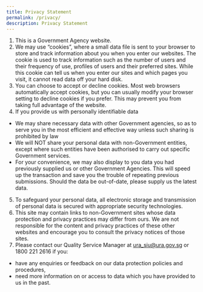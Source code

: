 ```yaml
---
title: Privacy Statement
permalink: /privacy/
description: Privacy Statement
---
```

1.  This is a Government Agency website.
2.  We may use “cookies”, where a small data file is sent to your browser to store and track information about you when you enter our websites. The cookie is used to track information such as the number of users and their frequency of use, profiles of users and their preferred sites. While this cookie can tell us when you enter our sites and which pages you visit, it cannot read data off your hard disk.
3.  You can choose to accept or decline cookies. Most web browsers automatically accept cookies, but you can usually modify your browser setting to decline cookies if you prefer. This may prevent you from taking full advantage of the website.
4.  If you provide us with personally identifiable data
*    We may share necessary data with other Government agencies, so as to serve you in the most efficient and effective way unless such sharing is prohibited by law
*    We will NOT share your personal data with non-Government entities, except where such entities have been authorised to carry out specific Government services.
*   For your convenience, we may also display to you data you had previously supplied us or other Government Agencies. This will speed up the transaction and save you the trouble of repeating previous submissions. Should the data be out-of-date, please supply us the latest data.
5.  To safeguard your personal data, all electronic storage and transmission of personal data is secured with appropriate security technologies.
6.  This site may contain links to non-Government sites whose data protection and privacy practices may differ from ours. We are not responsible for the content and privacy practices of these other websites and encourage you to consult the privacy notices of those sites.
7.  Please contact our Quality Service Manager at [ura\_siu@ura.gov.sg](mailto:ura_siu@ura.gov.sg) or 1800 221 2616 if you:
* have any enquiries or feedback on our data protection policies and procedures,
* need more information on or access to data which you have provided to us in the past.